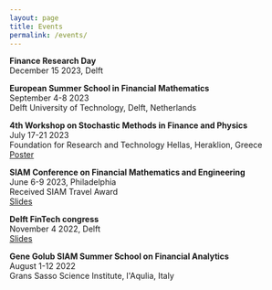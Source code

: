```yaml
---
layout: page
title: Events
permalink: /events/
---
```


**Finance Research Day**\
December 15 2023, Delft

**European Summer School in Financial Mathematics**\
September 4-8 2023 \
Delft University of Technology, Delft, Netherlands

**4th Workshop on Stochastic Methods in Finance and Physics** \
July 17-21 2023 \
Foundation for Research and Technology Hellas, Heraklion, Greece \
[Poster](documents/SMFP23_Poster.pdf)

**SIAM Conference on Financial Mathematics and Engineering** \
June 6-9 2023, Philadelphia \
Received SIAM Travel Award \
[Slides](documents/SIAM_presentation.pdf)

**Delft FinTech congress** \
November 4 2022, Delft \
[Slides](documents/Presentation_FinTech.pdf)

**Gene Golub SIAM Summer School on Financial Analytics** \
August 1-12 2022 \
Grans Sasso Science Institute, l'Aqulia, Italy
